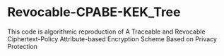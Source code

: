 # Revocable-CPABE-KEK_Tree
This code is algorithmic reproduction of A Traceable and Revocable Ciphertext-Policy Attribute-based Encryption Scheme Based on Privacy Protection
